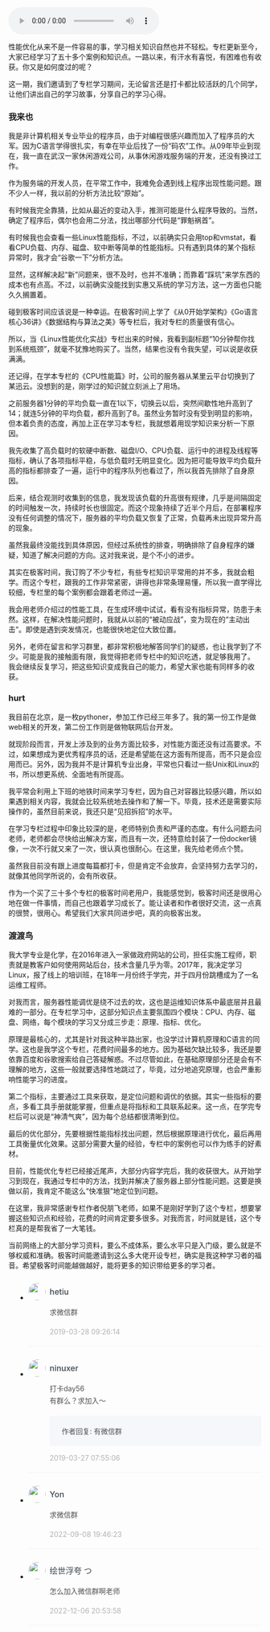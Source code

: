 <audio title="用户故事 _ “半路出家 ”，也要顺利拿下性能优化！" src="https://static001.geekbang.org/resource/audio/15/06/15528fd6e8673a64bae379a83df53906.mp3" controls="controls"></audio> 
<p>性能优化从来不是一件容易的事，学习相关知识自然也并不轻松。专栏更新至今，大家已经学习了五十多个案例和知识点。一路以来，有汗水有喜悦，有困难也有收获。你又是如何度过的呢？</p><p>这一期，我们邀请到了专栏学习期间，无论留言还是打卡都比较活跃的几个同学，让他们讲出自己的学习故事，分享自己的学习心得。</p><h3>我来也</h3><p>我是非计算机相关专业毕业的程序员，由于对编程很感兴趣而加入了程序员的大军。因为C语言学得很扎实，有幸在毕业后找了一份“码农”工作。从09年毕业到现在，我一直在武汉一家休闲游戏公司，从事休闲游戏服务端的开发，还没有换过工作。</p><p>作为服务端的开发人员，在平常工作中，我难免会遇到线上程序出现性能问题。跟不少人一样，我以前的分析方法比较“原始”。</p><p>有时候我完全靠猜，比如从最近的变动入手，推测可能是什么程序导致的。当然，确定了程序后，偶尔也会用二分法，找出哪部分代码是“罪魁祸首”。</p><p>有时候我也会查看一些Linux性能指标，不过，以前确实只会用top和vmstat，看看CPU负载、内存、磁盘、软中断等简单的性能指标。只有遇到具体的某个指标异常时，我才会“谷歌一下”分析方法。</p><p>显然，这样解决起“新”问题来，很不及时，也并不准确；而靠着“踩坑”来学东西的成本也有点高。不过，以前确实没能找到实惠又系统的学习方法，这一方面也只能久久搁置着。</p><!-- [[[read_end]]] --><p>碰到极客时间应该说是一种幸运。在极客时间上学了《从0开始学架构》《Go语言核心36讲》《数据结构与算法之美》等专栏后，我对专栏的质量很有信心。</p><p>所以，当《Linux性能优化实战》专栏出来的时候，我看到副标题“10分钟帮你找到系统瓶颈”，就毫不犹豫地购买了。当然，结果也没有令我失望，可以说是收获满满。</p><p>还记得，在学本专栏的《CPU性能篇》时，公司的服务器从某里云平台切换到了某迅云。没想到的是，刚学过的知识就立刻派上了用场。</p><p>之前服务器1分钟的平均负载一直在1以下，切换云以后，突然间歇性地升高到了14；就连5分钟的平均负载，都升高到了8。虽然业务暂时没有受到明显的影响，但本着负责的态度，再加上正在学习本专栏，我就想着用现学知识来分析一下原因。</p><p>我先收集了高负载时的软硬中断数、磁盘I/O、CPU负载、运行中的进程及线程等指标，确认了各项指标平稳，与低负载时无明显变化。因为把可能导致平均负载升高的指标都排查了一遍，运行中的程序队列也看过了，所以我首先排除了自身原因。</p><p>后来，结合观测时收集到的信息，我发现该负载的升高很有规律，几乎是间隔固定的时间触发一次，持续时长也很固定。而这个现象持续了近半个月后，在部署程序没有任何调整的情况下，服务器的平均负载又恢复了正常，负载再未出现异常升高的现象。</p><p>虽然我最终没能找到具体原因，但经过系统性的排查，明确排除了自身程序的嫌疑，知道了解决问题的方向。这对我来说，是个不小的进步。</p><p>其实在极客时间，我订购了不少专栏，有些专栏知识平常用的并不多，我就会粗学。而这个专栏，跟我的工作非常紧密，讲得也非常条理易懂，所以我一直学得比较细，专栏里的每个案例都会跟着老师过一遍。</p><p>我会用老师介绍过的性能工具，在生成环境中试试，看有没有指标异常，防患于未然。这样，在解决性能问题时，我就从以前的“被动应战”，变为现在的“主动出击”。即使是遇到突发情况，也能很快地定位大致位置。</p><p>另外，老师在留言和学习群里，都非常积极地解答同学们的疑惑，也让我学到了不少。可能是我的接触面有限，我觉得把老师专栏中的知识吃透，就足够我用了。 我会继续反复学习，把这些知识变成我自己的能力，希望大家也能有同样多的收获。</p><h3>hurt</h3><p>我目前在北京，是一枚pythoner，参加工作已经三年多了。我的第一份工作是做web相关的开发，第二份工作则是做物联网后台开发。</p><p>就现阶段而言，开发上涉及到的业务方面比较多，对性能方面还没有过高要求。不过，如果想成为更优秀程序员的话，还是希望能在这方面有所提高，而不只是会应用而已。另外，因为我并不是计算机专业出身，平常也只看过一些Unix和Linux的书，所以想更系统、全面地有所提高。</p><p>我平常会利用上下班的地铁时间来学习专栏，因为自己对容器比较感兴趣，所以如果遇到相关内容，我就会比较系统地去操作和了解一下。毕竟，技术还是需要实际操作的，虽然目前来说，我还只是“见招拆招”的水平。</p><p>在学习专栏过程中印象比较深的是，老师特别负责和严谨的态度。有什么问题去问老师，老师都会尽快给出解决方案，而且有一次，还特意给封装了一份docker镜像，一次不行就又来了一次，很认真也很耐心。在这里，我先给老师点个赞。</p><p>虽然我目前没有跟上进度每篇都打卡，但是肯定不会放弃，会坚持努力去学习的，就像其他同学所说的，会有所收获。</p><p>作为一个买了三十多个专栏的极客时间老用户，我能感觉到，极客时间还是很用心地在做一件事情，而自己也跟着学习成长了。能让读者和作者很好交流，这一点真的很赞，很用心。希望我们大家共同进步吧，真的向极客出发。</p><h3>渡渡鸟</h3><p>我大学专业是化学，在2016年进入一家做政府网站的公司，担任实施工程师，职责就是教客户如何使用网站后台，技术含量几乎为零。2017年，我决定学习Linux，报了线上的培训班，在18年一月份终于学完，并于四月份跳槽成为了一名运维工程师。</p><p>对我而言，服务器性能调优是绕不过去的坎，这也是运维知识体系中最底层并且最难的一部分。在专栏学习中，这部分知识点主要氛围四个模块：CPU、内存、磁盘、网络，每个模块的学习又分成三步走：原理、指标、优化。</p><p>原理是最核心的，尤其是针对我这种半路出家，也没学过计算机原理和C语言的同学。这也是我学这个专栏，花费时间最多的地方。因为基础欠缺比较多，我还是要依靠百度和谷歌搜索给自己答疑解惑。不过尽管如此，在基础原理部分还是会有不理解的地方，这些一般就要选择性地跳过了，毕竟，过分地追究原理，也会严重影响性能学习的进度。</p><p>第二个指标，主要通过工具来获取，是定位问题和调优的依据。其实一些指标的要点，多看工具手册就能掌握，但重点是将指标和工具联系起来。这一点，在学完专栏后可以说是“神清气爽”，因为每个总结都很清晰到位。</p><p>最后的优化部分，先要根据性能指标找出问题，然后根据原理进行优化，最后再用工具衡量优化效果。这部分需要大量的经验，专栏中的案例也可以作为练手的好素材。</p><p>目前，性能优化专栏已经接近尾声，大部分内容学完后，我的收获很大。从开始学习到现在，我通过专栏中的方法，找到并解决了服务器上部分性能问题。这要是换做以前，我肯定不能这么“快准狠”地定位到问题。</p><p>在这里，我非常感谢专栏作者倪朋飞老师，如果不是刚好学到了这个专栏，想要掌握这些知识点和经验，花费的时间肯定要多很多。对我而言，时间就是钱，这个专栏真的是帮我省了一大笔钱。</p><p>当前网络上的大部分学习资料，要么不成体系，要么水平只是入门级，要么就是不够权威和准确。极客时间能邀请到这么多大佬开设专栏，确实是我这种学习者的福音。希望极客时间能越做越好，能将更多的知识带给更多的学习者。</p><p></p>
<style>
    ul {
      list-style: none;
      display: block;
      list-style-type: disc;
      margin-block-start: 1em;
      margin-block-end: 1em;
      margin-inline-start: 0px;
      margin-inline-end: 0px;
      padding-inline-start: 40px;
    }
    li {
      display: list-item;
      text-align: -webkit-match-parent;
    }
    ._2sjJGcOH_0 {
      list-style-position: inside;
      width: 100%;
      display: -webkit-box;
      display: -ms-flexbox;
      display: flex;
      -webkit-box-orient: horizontal;
      -webkit-box-direction: normal;
      -ms-flex-direction: row;
      flex-direction: row;
      margin-top: 26px;
      border-bottom: 1px solid rgba(233,233,233,0.6);
    }
    ._2sjJGcOH_0 ._3FLYR4bF_0 {
      width: 34px;
      height: 34px;
      -ms-flex-negative: 0;
      flex-shrink: 0;
      border-radius: 50%;
    }
    ._2sjJGcOH_0 ._36ChpWj4_0 {
      margin-left: 0.5rem;
      -webkit-box-flex: 1;
      -ms-flex-positive: 1;
      flex-grow: 1;
      padding-bottom: 20px;
    }
    ._2sjJGcOH_0 ._36ChpWj4_0 ._2zFoi7sd_0 {
      font-size: 16px;
      color: #3d464d;
      font-weight: 500;
      -webkit-font-smoothing: antialiased;
      line-height: 34px;
    }
    ._2sjJGcOH_0 ._36ChpWj4_0 ._2_QraFYR_0 {
      margin-top: 12px;
      color: #505050;
      -webkit-font-smoothing: antialiased;
      font-size: 14px;
      font-weight: 400;
      white-space: normal;
      word-break: break-all;
      line-height: 24px;
    }
    ._2sjJGcOH_0 ._10o3OAxT_0 {
      margin-top: 18px;
      border-radius: 4px;
      background-color: #f6f7fb;
    }
    ._2sjJGcOH_0 ._3klNVc4Z_0 {
      display: -webkit-box;
      display: -ms-flexbox;
      display: flex;
      -webkit-box-orient: horizontal;
      -webkit-box-direction: normal;
      -ms-flex-direction: row;
      flex-direction: row;
      -webkit-box-pack: justify;
      -ms-flex-pack: justify;
      justify-content: space-between;
      -webkit-box-align: center;
      -ms-flex-align: center;
      align-items: center;
      margin-top: 15px;
    }
    ._2sjJGcOH_0 ._10o3OAxT_0 ._3KxQPN3V_0 {
      color: #505050;
      -webkit-font-smoothing: antialiased;
      font-size: 14px;
      font-weight: 400;
      white-space: normal;
      word-break: break-word;
      padding: 20px 20px 20px 24px;
    }
    ._2sjJGcOH_0 ._3klNVc4Z_0 {
      display: -webkit-box;
      display: -ms-flexbox;
      display: flex;
      -webkit-box-orient: horizontal;
      -webkit-box-direction: normal;
      -ms-flex-direction: row;
      flex-direction: row;
      -webkit-box-pack: justify;
      -ms-flex-pack: justify;
      justify-content: space-between;
      -webkit-box-align: center;
      -ms-flex-align: center;
      align-items: center;
      margin-top: 15px;
    }
    ._2sjJGcOH_0 ._3Hkula0k_0 {
      color: #b2b2b2;
      font-size: 14px;
    }
</style><ul><li>
<div class="_2sjJGcOH_0"><img src="https://static001.geekbang.org/account/avatar/00/10/1d/7f/aabc1b66.jpg"
  class="_3FLYR4bF_0">
<div class="_36ChpWj4_0">
  <div class="_2zFoi7sd_0"><span>hetiu</span>
  </div>
  <div class="_2_QraFYR_0">求微信群</div>
  <div class="_10o3OAxT_0">
    
  </div>
  <div class="_3klNVc4Z_0">
    <div class="_3Hkula0k_0">2019-03-28 09:26:14</div>
  </div>
</div>
</div>
</li>
<li>
<div class="_2sjJGcOH_0"><img src="https://wx.qlogo.cn/mmopen/vi_32/PiajxSqBRaEKQMM4m7NHuicr55aRiblTSEWIYe0QqbpyHweaoAbG7j2v7UUElqqeP3Ihrm3UfDPDRb1Hv8LvPwXqA/132"
  class="_3FLYR4bF_0">
<div class="_36ChpWj4_0">
  <div class="_2zFoi7sd_0"><span>ninuxer</span>
  </div>
  <div class="_2_QraFYR_0">打卡day56<br>有群么？求加入～</div>
  <div class="_10o3OAxT_0">
    <p class="_3KxQPN3V_0">作者回复: 有微信群</p>
  </div>
  <div class="_3klNVc4Z_0">
    <div class="_3Hkula0k_0">2019-03-27 07:55:06</div>
  </div>
</div>
</div>
</li>
<li>
<div class="_2sjJGcOH_0"><img src="https://static001.geekbang.org/account/avatar/00/23/b3/ed/e66a2886.jpg"
  class="_3FLYR4bF_0">
<div class="_36ChpWj4_0">
  <div class="_2zFoi7sd_0"><span>Yon</span>
  </div>
  <div class="_2_QraFYR_0">求微信群</div>
  <div class="_10o3OAxT_0">
    
  </div>
  <div class="_3klNVc4Z_0">
    <div class="_3Hkula0k_0">2022-09-08 19:46:23</div>
  </div>
</div>
</div>
</li>
<li>
<div class="_2sjJGcOH_0"><img src="https://static001.geekbang.org/account/avatar/00/1a/ea/5d/ccb4c205.jpg"
  class="_3FLYR4bF_0">
<div class="_36ChpWj4_0">
  <div class="_2zFoi7sd_0"><span>绘世浮夸 つ</span>
  </div>
  <div class="_2_QraFYR_0">怎么加入微信群啊老师</div>
  <div class="_10o3OAxT_0">
    
  </div>
  <div class="_3klNVc4Z_0">
    <div class="_3Hkula0k_0">2022-12-06 20:53:58</div>
  </div>
</div>
</div>
</li>
</ul>